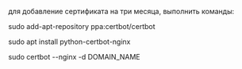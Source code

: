 для добавление сертификата на три месяца, выполнить команды:

sudo add-apt-repository ppa:certbot/certbot

sudo apt install python-certbot-nginx

sudo certbot --nginx -d DOMAIN_NAME
